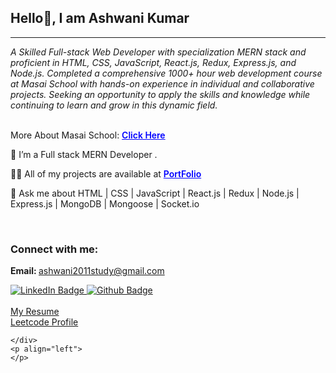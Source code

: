 <h2>Hello👋, I am Ashwani Kumar</h2>
<hr>
<i>A Skilled Full-stack Web Developer with specialization MERN stack and proficient in
        HTML, CSS, JavaScript, React.js, Redux, Express.js, and Node.js. Completed a comprehensive 1000+ hour web
        development course at Masai School with hands-on experience in individual and collaborative projects. Seeking an
        opportunity to apply the skills and knowledge while continuing to learn and grow in this dynamic field.
</i>
<br>
<br>

<p>More About Masai School: <a href="https://masaischool.com/" style="font-weight: 600; color: blue;">Click Here</a>
</p>

<p>🌱 I’m a Full stack MERN Developer .</p>

<p>👨‍💻 All of my projects are available at <a href="https://ashwani-kumar-portfolio.netlify.app/"
            style="font-weight: 600; color: blue;">PortFolio</a></p>
<p>💬 Ask me about HTML | CSS | JavaScript | React.js | Redux | Node.js | Express.js | MongoDB | Mongoose |
        Socket.io</p>


<br>

<h3 align="left">Connect with me:</h3>

<b>Email: </b><a href="" style="font-weight: 600; color: blue;">ashwani2011study@gmail.com</a>

<div id="badges">
        <a href="https://www.linkedin.com/in/ashwani-kumar-b696a4235/">
            <img src="https://img.shields.io/badge/LinkedIn-blue?style=for-the-badge&logo=linkedin&logoColor=white"
                alt="LinkedIn Badge" />
        </a>
        <a href="https://ashwani-kumar-portfolio.netlify.app/">
            <img src="https://img.shields.io/badge/portfolio-black?style=for-the-badge&logo=github&logoColor=white"
                alt="Github Badge" />
        </a>
        <br/>
        <br/>
        <a href="https://resume-builder-test-new.masaischool.com/resume/public?resumeId=676c5913565a02c8ebb8de84" > My Resume </a>
        <br/>
         <a href="https://leetcode.com/u/ashwani2011/" >Leetcode Profile </a>
        
    </div>
    <p align="left">
    </p>
